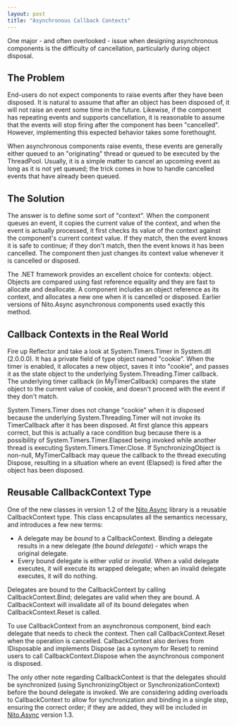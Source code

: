 ```yaml
---
layout: post
title: "Asynchronous Callback Contexts"
---
```

One major - and often overlooked - issue when designing asynchronous components is the difficulty of cancellation, particularly during object disposal.



## The Problem

End-users do not expect components to raise events after they have been disposed. It is natural to assume that after an object has been disposed of, it will not raise an event some time in the future. Likewise, if the component has repeating events and supports cancellation, it is reasonable to assume that the events will stop firing after the component has been "cancelled". However, implementing this expected behavior takes some forethought.



When asynchronous components raise events, these events are generally either queued to an "originating" thread or queued to be executed by the ThreadPool. Usually, it is a simple matter to cancel an upcoming event as long as it is not yet queued; the trick comes in how to handle cancelled events that have already been queued.



## The Solution

The answer is to define some sort of "context". When the component queues an event, it copies the current value of the context, and when the event is actually processed, it first checks its value of the context against the component's current context value. If they match, then the event knows it is safe to continue; if they don't match, then the event knows it has been cancelled. The component then just changes its context value whenever it is cancelled or disposed.



The .NET framework provides an excellent choice for contexts: object. Objects are compared using fast reference equality and they are fast to allocate and deallocate. A component includes an object reference as its context, and allocates a new one when it is cancelled or disposed. Earlier versions of Nito.Async asynchronous components used exactly this method.



## Callback Contexts in the Real World

Fire up Reflector and take a look at System.Timers.Timer in System.dll (2.0.0.0). It has a private field of type object named "cookie". When the timer is enabled, it allocates a new object, saves it into "cookie", and passes it as the state object to the underlying System.Threading.Timer callback. The underlying timer callback (in MyTimerCallback) compares the state object to the current value of cookie, and doesn't proceed with the event if they don't match.



System.Timers.Timer does not change "cookie" when it is disposed because the underlying System.Threading.Timer will not invoke its TimerCallback after it has been disposed. At first glance this appears correct, but this is actually a race condition bug because there is a possibility of System.Timers.Timer.Elapsed being invoked while another thread is executing System.Timers.Timer.Close. If SynchronizingObject is non-null, MyTimerCallback may queue the callback to the thread executing Dispose, resulting in a situation where an event (Elapsed) is fired after the object has been disposed.



## Reusable CallbackContext Type

One of the new classes in version 1.2 of the [Nito Async](http://nitoasync.codeplex.com/) library is a reusable CallbackContext type. This class encapsulates all the semantics necessary, and introduces a few new terms:

- A delegate may be _bound_ to a CallbackContext. Binding a delegate results in a new delegate (the _bound delegate_) - which wraps the original delegate.
- Every bound delegate is either _valid_ or _invalid_. When a valid delegate executes, it will execute its wrapped delegate; when an invalid delegate executes, it will do nothing.




Delegates are bound to the CallbackContext by calling CallbackContext.Bind; delegates are valid when they are bound. A CallbackContext will invalidate all of its bound delegates when CallbackContext.Reset is called.



To use CallbackContext from an asynchronous component, bind each delegate that needs to check the context. Then call CallbackContext.Reset when the operation is cancelled. CallbackContext also derives from IDisposable and implements Dispose (as a synonym for Reset) to remind users to call CallbackContext.Dispose when the asynchronous component is disposed.



The only other note regarding CallbackContext is that the delegates should be synchronized (using SynchronizingObject or SynchronizationContext) before the bound delegate is invoked. We are considering adding overloads to CallbackContext to allow for synchronization and binding in a single step, ensuring the correct order; if they are added, they will be included in [Nito.Async](http://nitoasync.codeplex.com/) version 1.3.

